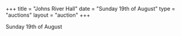+++
title  = "Johns River Hall"
date = "Sunday 19th of August"
type = "auctions"
layout = "auction"
+++

Sunday 19th of August